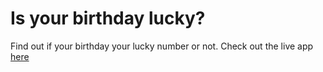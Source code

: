 # Is your birthday lucky?

Find out if your birthday your lucky number or not. Check out the live app [here](https://lucky-birthday-11.netlify.app/)
